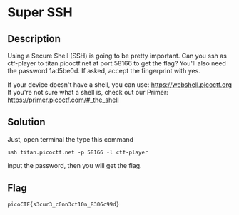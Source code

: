 # Super SSH

## Description
Using a Secure Shell (SSH) is going to be pretty important.
Can you ssh as ctf-player to titan.picoctf.net at port 58166 to get the flag?
You'll also need the password 1ad5be0d. If asked, accept the fingerprint with yes.

If your device doesn't have a shell, you can use: https://webshell.picoctf.org
If you're not sure what a shell is, check out our Primer: https://primer.picoctf.com/#_the_shell

## Solution

Just, open terminal the type this command
```
ssh titan.picoctf.net -p 58166 -l ctf-player
```

input the password, then you will get the flag.

## Flag

    picoCTF{s3cur3_c0nn3ct10n_8306c99d}